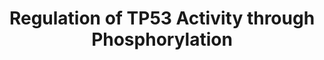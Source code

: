 ---
annotations:
- type: Pathway Ontology
  value: regulatory pathway
- type: Pathway Ontology
  value: transcription pathway
authors:
- ReactomeTeam
- Ryanmiller
description: Phosphorylation of TP53 (p53) at the N-terminal serine residues S15 and
  S20 plays a critical role in protein stabilization as phosphorylation at these sites
  interferes with binding of the ubiquitin ligase MDM2 to TP53. Several different
  kinases can phosphorylate TP53 at S15 and S20. In response to double strand DNA
  breaks, S15 is phosphorylated by ATM (Banin et al. 1998, Canman et al. 1998, Khanna
  et al. 1998), and S20 by CHEK2 (Chehab et al. 1999, Chehab et al. 2000, Hirao et
  al. 2000). DNA damage or other types of genotoxic stress, such as stalled replication
  forks, can trigger ATR-mediated phosphorylation of TP53 at S15 (Lakin et al. 1999,
  Tibbetts et al. 1999) and CHEK1-mediated phosphorylation of TP53 at S20 (Shieh et
  al. 2000). In response to various types of cell stress, NUAK1 (Hou et al. 2011),
  CDK5 (Zhang et al. 2002, Lee et al. 2007, Lee et al. 2008), AMPK (Jones et al. 2005)
  and TP53RK (Abe et al. 2001, Facchin et al. 2003) can phosphorylate TP53 at S15,
  while PLK3 (Xie, Wang et al. 2001, Xie, Wu et al. 2001) can phosphorylate TP53 at
  S20.<p>Phosphorylation of TP53 at serine residue S46 promotes transcription of TP53-regulated
  apoptotic genes rather than cell cycle arrest genes. Several kinases can phosphorylate
  S46 of TP53, including ATM-activated DYRK2, which, like TP53, is targeted for degradation
  by MDM2 (Taira et al. 2007, Taira et al. 2010). TP53 is also phosphorylated at S46
  by HIPK2 in the presence of the TP53 transcriptional target TP53INP1 (D'Orazi et
  al. 2002, Hofmann et al. 2002, Tomasini et al. 2003). CDK5, in addition to phosphorylating
  TP53 at S15, also phosphorylates it at S33 and S46, which promotes neuronal cell
  death (Lee et al. 2007).<p>MAPKAPK5 (PRAK) phosphorylates TP53 at serine residue
  S37, promoting cell cycle arrest and cellular senescence in response to oncogenic
  RAS signaling (Sun et al. 2007).<p>NUAK1 phosphorylates TP53 at S15 and S392, and
  phosphorylation at S392 may contribute to TP53-mediated transcriptional activation
  of cell cycle arrest genes (Hou et al. 2011). S392 of TP53 is also phosphorylated
  by the complex of casein kinase II (CK2) bound to the FACT complex, enhancing transcriptional
  activity of TP53 in response to UV irradiation (Keller et al. 2001, Keller and Lu
  2002).<p>The activity of TP53 is inhibited by phosphorylation at serine residue
  S315, which enhances MDM2 binding and degradation of TP53. S315 of TP53 is phosphorylated
  by Aurora kinase A (AURKA) (Katayama et al. 2004) and CDK2 (Luciani et al. 2000).
  Interaction with MDM2 and the consequent TP53 degradation is also increased by phosphorylation
  of TP53 threonine residue T55 by the transcription initiation factor complex TFIID
  (Li et al. 2004).<p>Aurora kinase B (AURKB) has been shown to phosphorylate TP53
  at serine residue S269 and threonine residue T284, which is possibly facilitated
  by the binding of the NIR co-repressor. AURKB-mediated phosphorylation was reported
  to inhibit TP53 transcriptional activity through an unknown mechanism (Wu et al.
  2011). A putative direct interaction between TP53 and AURKB has also been described
  and linked to TP53 phosphorylation and S183, T211 and S215 and TP53 degradation
  (Gully et al. 2012).  View original pathway at [http://www.reactome.org/PathwayBrowser/#DIAGRAM=6804756
  Reactome].
last-edited: 2021-01-25
organisms:
- Homo sapiens
redirect_from:
- /index.php/Pathway:WP3838
- /instance/WP3838
schema-jsonld:
- '@context': https://schema.org/
  '@id': https://wikipathways.github.io/pathways/WP3838.html
  '@type': Dataset
  creator:
    '@type': Organization
    name: WikiPathways
  description: Phosphorylation of TP53 (p53) at the N-terminal serine residues S15
    and S20 plays a critical role in protein stabilization as phosphorylation at these
    sites interferes with binding of the ubiquitin ligase MDM2 to TP53. Several different
    kinases can phosphorylate TP53 at S15 and S20. In response to double strand DNA
    breaks, S15 is phosphorylated by ATM (Banin et al. 1998, Canman et al. 1998, Khanna
    et al. 1998), and S20 by CHEK2 (Chehab et al. 1999, Chehab et al. 2000, Hirao
    et al. 2000). DNA damage or other types of genotoxic stress, such as stalled replication
    forks, can trigger ATR-mediated phosphorylation of TP53 at S15 (Lakin et al. 1999,
    Tibbetts et al. 1999) and CHEK1-mediated phosphorylation of TP53 at S20 (Shieh
    et al. 2000). In response to various types of cell stress, NUAK1 (Hou et al. 2011),
    CDK5 (Zhang et al. 2002, Lee et al. 2007, Lee et al. 2008), AMPK (Jones et al.
    2005) and TP53RK (Abe et al. 2001, Facchin et al. 2003) can phosphorylate TP53
    at S15, while PLK3 (Xie, Wang et al. 2001, Xie, Wu et al. 2001) can phosphorylate
    TP53 at S20.<p>Phosphorylation of TP53 at serine residue S46 promotes transcription
    of TP53-regulated apoptotic genes rather than cell cycle arrest genes. Several
    kinases can phosphorylate S46 of TP53, including ATM-activated DYRK2, which, like
    TP53, is targeted for degradation by MDM2 (Taira et al. 2007, Taira et al. 2010).
    TP53 is also phosphorylated at S46 by HIPK2 in the presence of the TP53 transcriptional
    target TP53INP1 (D'Orazi et al. 2002, Hofmann et al. 2002, Tomasini et al. 2003).
    CDK5, in addition to phosphorylating TP53 at S15, also phosphorylates it at S33
    and S46, which promotes neuronal cell death (Lee et al. 2007).<p>MAPKAPK5 (PRAK)
    phosphorylates TP53 at serine residue S37, promoting cell cycle arrest and cellular
    senescence in response to oncogenic RAS signaling (Sun et al. 2007).<p>NUAK1 phosphorylates
    TP53 at S15 and S392, and phosphorylation at S392 may contribute to TP53-mediated
    transcriptional activation of cell cycle arrest genes (Hou et al. 2011). S392
    of TP53 is also phosphorylated by the complex of casein kinase II (CK2) bound
    to the FACT complex, enhancing transcriptional activity of TP53 in response to
    UV irradiation (Keller et al. 2001, Keller and Lu 2002).<p>The activity of TP53
    is inhibited by phosphorylation at serine residue S315, which enhances MDM2 binding
    and degradation of TP53. S315 of TP53 is phosphorylated by Aurora kinase A (AURKA)
    (Katayama et al. 2004) and CDK2 (Luciani et al. 2000). Interaction with MDM2 and
    the consequent TP53 degradation is also increased by phosphorylation of TP53 threonine
    residue T55 by the transcription initiation factor complex TFIID (Li et al. 2004).<p>Aurora
    kinase B (AURKB) has been shown to phosphorylate TP53 at serine residue S269 and
    threonine residue T284, which is possibly facilitated by the binding of the NIR
    co-repressor. AURKB-mediated phosphorylation was reported to inhibit TP53 transcriptional
    activity through an unknown mechanism (Wu et al. 2011). A putative direct interaction
    between TP53 and AURKB has also been described and linked to TP53 phosphorylation
    and S183, T211 and S215 and TP53 degradation (Gully et al. 2012).  View original
    pathway at [http://www.reactome.org/PathwayBrowser/#DIAGRAM=6804756 Reactome].
  keywords:
  - 'p-T160-CDK2 '
  - 'ATR '
  - 'p-S15,S392-TP53 '
  - TP53
  - p-S15-TP53 Tetramer
  - 'TAF6 '
  - 'TAF12 '
  - ADP
  - p-S15,S20,S46-TP53
  - TP53INP1
  - 'RPA1 '
  - 'TAF15 '
  - p-S166,S188-MDM2
  - 'RAD50 '
  - 'ATRIP '
  - 'UBC(153-228) '
  - 'CCNA1 '
  - p-T211-NUAK1
  - 'SUPT16H '
  - Tetramer:STK11:p-T211-NUAK1
  - p-S317,S345-CHEK1
  - 'K6PolyUb,p-S988,S1387,S1423,S1524,S1547-BRCA1 '
  - 'p-Y15,S159-CDK5 '
  - 'NOC2L '
  - 'p-T183-PRKAA1 '
  - 'SSRP1 '
  - 'RFC5 '
  - 'p-S15,S20,S46-TP53 '
  - 'TAF7 '
  - p-T106,S442-DYRK2
  - 'DNA2 '
  - 'RFC4 '
  - 'KAT5 '
  - 'PRKAB2 '
  - 'AMP '
  - Activated AMPK
  - 'p-T714,T734-BARD1 '
  - TP53 Tetramer
  - 'TAF9B '
  - 'p-S15-TP53 '
  - 'UBC(533-608) '
  - p-T55-TP53 Tetramer
  - 'HUS1 '
  - 'p-S343-NBN '
  - 'TAF4B '
  - 'CSNK2A2 '
  - 'RFC2 '
  - heterotrimer
  - 'p-S37-TP53 '
  - p-HIPK2:PIN1
  - 'CCNA2 '
  - 'PRKAG2 '
  - 'PRKAG1 '
  - p-S15,S392-TP53
  - 'TBP '
  - 'UBB(1-76) '
  - p-S166,S188-MDM2:MDM4
  - 'MDM4 '
  - p-S,3T-CHEK2
  - 'p-S15,S20-TP53 '
  - 'p-T172-PRKAA2 '
  - 'UBC(229-304) '
  - TP53RK
  - p-S15,S33,S46-TP53
  - MAPK:p-T-182-MAPKAPK5
  - 'UBC(609-684) '
  - Tetramer
  - 'TAF1L '
  - 'p-S988,S1387,S1423,S1524,S1547-BRCA1 '
  - PLK3
  - ATP
  - 'PIN1 '
  - 'TPX2 '
  - 'UBC(77-152) '
  - 'WRN '
  - 'RAD9A '
  - overhanging
  - 'TOPBP1 '
  - p-S37-TP53 Tetramer
  - 'p-S327,T847,T859-RBBP8 '
  - TP53INP1:p-HIPK2:PIN1:p-S15,S20-TP53
  - 'UBC(305-380) '
  - p-S315-TP53 Tetramer
  - 'p-S315-TP53 '
  - 'AURKB '
  - 'p-T288-AURKA '
  - p-Y15,S159-CDK5:CDK5R1 (99-307)
  - 'CSNK2B '
  - STK11
  - 'TAF10 '
  - Degradation
  - 'UBC(1-76) '
  - Ub
  - Regulation of TP53
  - 'p-T180,Y182-MAPK11 '
  - 'TAF9 '
  - 'TP53 '
  - 'EXO1 '
  - p-S15,S20,S392-TP53
  - 'K6PolyUb,p-T714,T734-BARD1 '
  - 'RPA2 '
  - 'RMI1 '
  - 'UBC(457-532) '
  - 'p-HIPK2 '
  - Induced Senescence
  - 'PRKAG3 '
  - 'RHNO1 '
  - dimer,
  - Casein kinase II
  - 'RAD9B '
  - 'TP53INP1 '
  - 'p-S1981,Ac-K3016-ATM '
  - HIPK1
  - 'UBA52(1-76) '
  - 'RFC3 '
  - FACT complex
  - 'TAF7L '
  - phospho-p38
  - 'p-S15,S20,S269,T284-TP53 '
  - 'PRKAB1 '
  - 'RMI2 '
  - 'TAF11 '
  - 'RAD1 '
  - 'CDK5R1(99-307) '
  - 'TOP3A '
  - Tetramer:STK11:NUAK1
  - DYRK2
  - 'HIPK1 '
  - 'UBB(153-228) '
  - 'TAF3 '
  - ssDNA-DSBs:p-MRN:p-S1981,Ac-K3016-ATM:KAT5:BRCA1-C complex:EXO1,DNA2:BLM,WRN:p-S990,Ac-K1249-BRIP1:RAD17:RFC:RAD9:HUS1:RAD1:RHNO1:TOPBP1
  - 'UBB(77-152) '
  - 'TAF4 '
  - 'TAF1 '
  - NUAK1
  - PolyUb-DYRK2
  - ATR:ATRIP:RPA:3'
  - TFIID
  - TP53 Tetramer:HIPK1
  - Oxidative Stress
  - 'p-T55-TP53 '
  - 'RPS27A(1-76) '
  - 'UBC(381-456) '
  - CCNA:p-T160-CDK2
  - 'RPA3 '
  - 'TAF5 '
  - 'TAF13 '
  - 'p-S166,S188-MDM2 '
  - 'MRE11A '
  - 'p-T180,Y182-MAPK14 '
  - 'STK11 '
  - AURKB
  - NOC2L
  - 'RAD17 '
  - 'BLM '
  - 'CSNK2A1 '
  - '3'' overhanging DNA at resected DSB ends '
  - p-S1981,Ac-K3016-ATM
  - p-S15,S20-TP53
  - NOC2L:p-S15,S20-TP53
  - AURKB:NOC2L:p-S15,S20-TP53
  - p-T288-AURKA:TPX2
  - 'p-S990,Ac-K1249-BRIP1 '
  - AURKB:NOC2L:p-S15,S20,S269,T284-TP53
  - CK2:FACT
  - 'p-S15,S20,S392-TP53 '
  - 'p-T211-NUAK1 '
  - 'p-T182-MAPKAPK5 '
  - 'TAF2 '
  - 'p-S15,S33,S46-TP53 '
  - 'NUAK1 '
  - Expression and
  license: CC0
  name: Regulation of TP53 Activity through Phosphorylation
seo: CreativeWork
title: Regulation of TP53 Activity through Phosphorylation
wpid: WP3838
---